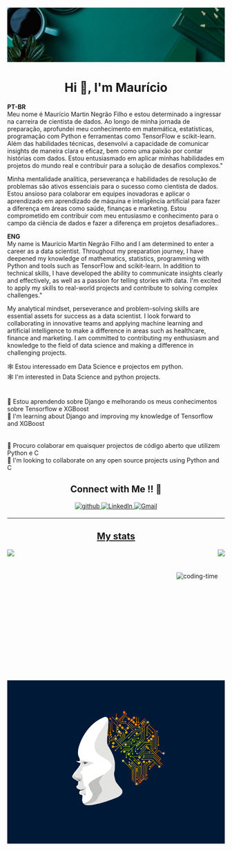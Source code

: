 <head>

![Capa](https://github.com/mauzario/mauzario/blob/main/media/Capa.jpg)

</head>


<h1 align="center">Hi 👋, I'm Maurício</h1>

<p align="center">

</p>

<!-- <img src="https://media.giphy.com/media/26tn33aiTi1jkl6H6/giphy.gif" align="left">
 -->

<!--<p>I am an aspiring full stack developer from Mar Baselios College of Engineering and Technology current;y pursuing the third year of Computer Science Engineering. I have experience working with Java, Python, and Machine Learning.</p>-->

<p>
<strong>PT-BR</strong><br>
 Meu nome é Maurício Martin Negrão Filho e estou determinado a ingressar na carreira de cientista de dados. Ao longo de minha jornada de preparação, aprofundei meu conhecimento em matemática, estatísticas, programação com Python e ferramentas como TensorFlow e scikit-learn. Além das habilidades técnicas, desenvolvi a capacidade de comunicar insights de maneira clara e eficaz, bem como uma paixão por contar histórias com dados. Estou entusiasmado em aplicar minhas habilidades em projetos do mundo real e contribuir para a solução de desafios complexos."

Minha mentalidade analítica, perseverança e habilidades de resolução de problemas são ativos essenciais para o sucesso como cientista de dados. Estou ansioso para colaborar em equipes inovadoras e aplicar o aprendizado em aprendizado de máquina e inteligência artificial para fazer a diferença em áreas como saúde, finanças e marketing. Estou comprometido em contribuir com meu entusiasmo e conhecimento para o campo da ciência de dados e fazer a diferença em projetos desafiadores..
 
<strong>ENG</strong><br>
 My name is Maurício Martin Negrão Filho and I am determined to enter a career as a data scientist. Throughout my preparation journey, I have deepened my knowledge of mathematics, statistics, programming with Python and tools such as TensorFlow and scikit-learn. In addition to technical skills, I have developed the ability to communicate insights clearly and effectively, as well as a passion for telling stories with data. I'm excited to apply my skills to real-world projects and contribute to solving complex challenges."

My analytical mindset, perseverance and problem-solving skills are essential assets for success as a data scientist. I look forward to collaborating in innovative teams and applying machine learning and artificial intelligence to make a difference in areas such as healthcare, finance and marketing. I am committed to contributing my enthusiasm and knowledge to the field of data science and making a difference in challenging projects.


 </p>

🕸️ Estou interessado em Data Science e projectos em python.<br>
🕸️ I'm interested in Data Science and python projects.<br>
<br><br>
📖 Estou aprendendo sobre Django e melhorando os meus conhecimentos sobre Tensorflow e XGBoost<br>
📖 I'm learning about Django and improving my knowledge of Tensorflow and XGBoost<br>
<br><br>
🤝 Procuro colaborar em quaisquer projectos de código aberto que utilizem Python e C<br>
🤝 I'm looking to collaborate on any open source projects using Python and C<br>

<h2 align="center">Connect with Me !! 🤝</h2> 

<p align="center">
<a href="https://github.com/mauzario/" target="_blank">
<img src=https://img.shields.io/badge/github-%2324292e.svg?&style=for-the-badge&logo=github&logoColor=white alt=github style="margin-bottom: 5px;" />
</a>
<a href="https://www.linkedin.com/in/mauricio-martins-negrao-filho/" target="_blank">
<img alt="LinkedIn" src="https://img.shields.io/badge/linkedin%20-%230077B5.svg?&style=for-the-badge&logo=linkedin&logoColor=white"/>
<a href="mailto:mauricionegraofilho@gmail.com">
<img alt="Gmail" src="https://img.shields.io/badge/Gmail-D14836?style=for-the-badge&logo=gmail&logoColor=white" />
</p> 

----


<h2 align="center">My stats</h2> 

<div>
  
  <img  height="160em" src="https://github-readme-stats.vercel.app/api?username=mauzario&show_icons=true&theme=great-gatsby&include_all_commits=true&count_private=true"/>
  <img align="right" height="160em" src="https://github-readme-stats.vercel.app/api/top-langs/?username=mauzario&layout=compact&langs_count=16&theme=great-gatsby"/>
</div>

<br>
<div  align="center"> 
  <div style="display: inline_block"><br>
    <img align="right" height="250" alt="coding-time" src="code.gif">
    
<br>

<div class="container">
  <div class="bloco1">
    <p>
    <img src="https://github.com/mauzario/mauzario/blob/main/media/ELECTRONIC%20BRAIN.gif" alt="GIF do Cérebro" align="left" >
          </p>  
  </div>
  <div class="bloco2">
    <p> </p>
  </div>
</div>
